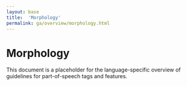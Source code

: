 ```yaml
---
layout: base
title:  'Morphology'
permalink: ga/overview/morphology.html
---
```


# Morphology

This document is a placeholder for the language-specific overview of
guidelines for part-of-speech tags and features.
